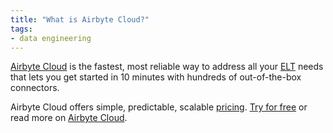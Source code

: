 ```yaml
---
title: "What is Airbyte Cloud?"
tags:
- data engineering
---
```


[Airbyte Cloud](https://cloud.airbyte.io) is the fastest, most reliable way to address all your [ELT](term/elt.md) needs that lets you get started in 10 minutes with hundreds of out-of-the-box connectors.

Airbyte Cloud offers simple, predictable, scalable [pricing](https://airbyte.com/pricing).  [Try for free](https://cloud.airbyte.io/signup) or read more on [Airbyte Cloud](https://airbyte.com/offer-cloud).